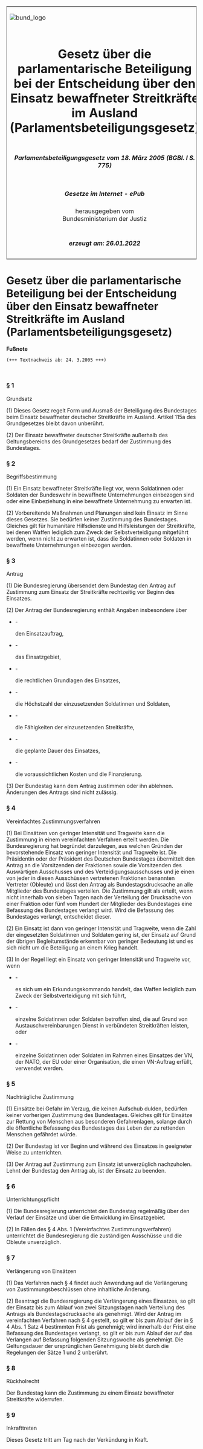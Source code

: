 <span id="DECKBLATT.html"></span>

<table border="0" frame="border" width="100%">

<tr valign="top">

<td align="left">

![bund\_logo](BfJ_2021_Web_de_de.gif)

</td>

<td align="right">

 

</td>

</tr>

<tr align="center" valign="middle">

<td colspan="2">

# Gesetz über die parlamentarische Beteiligung bei der Entscheidung über den Einsatz bewaffneter Streitkräfte im Ausland (Parlamentsbeteiligungsgesetz)

</td>

</tr>

<tr align="center" valign="middle">

<td colspan="2">

##### Parlamentsbeteiligungsgesetz vom 18. März 2005 (BGBl. I S. 775)

</td>

</tr>

<tr align="center" valign="middle">

<td colspan="2">

  
  

##### Gesetze im Internet - ePub  
  
herausgegeben vom  
Bundesministerium der Justiz

</td>

</tr>

<tr align="center" valign="bottom">

<td colspan="2">

  
  

##### erzeugt am: 26.01.2022

</td>

</tr>

</table>

<span id="BJNR077500005.html"></span>

# Gesetz über die parlamentarische Beteiligung bei der Entscheidung über den Einsatz bewaffneter Streitkräfte im Ausland (Parlamentsbeteiligungsgesetz)

<div>

  
**Fußnote**

<div class="jnhtml">

<div>

<div class="jurAbsatz">

  

``` 
(+++ Textnachweis ab: 24. 3.2005 +++)

 
```

</div>

</div>

</div>

</div>

<span id="BJNR077500005BJNE000100000.html"></span>

### § 1  
Grundsatz

<div>

<div class="jnhtml">

<div>

<div class="jurAbsatz">

(1) Dieses Gesetz regelt Form und Ausmaß der Beteiligung des Bundestages
beim Einsatz bewaffneter deutscher Streitkräfte im Ausland. Artikel 115a
des Grundgesetzes bleibt davon unberührt.

</div>

<div class="jurAbsatz">

(2) Der Einsatz bewaffneter deutscher Streitkräfte außerhalb des
Geltungsbereichs des Grundgesetzes bedarf der Zustimmung des
Bundestages.

</div>

</div>

</div>

</div>

<span id="BJNR077500005BJNE000200000.html"></span>

### § 2  
Begriffsbestimmung

<div>

<div class="jnhtml">

<div>

<div class="jurAbsatz">

(1) Ein Einsatz bewaffneter Streitkräfte liegt vor, wenn Soldatinnen
oder Soldaten der Bundeswehr in bewaffnete Unternehmungen einbezogen
sind oder eine Einbeziehung in eine bewaffnete Unternehmung zu erwarten
ist.

</div>

<div class="jurAbsatz">

(2) Vorbereitende Maßnahmen und Planungen sind kein Einsatz im Sinne
dieses Gesetzes. Sie bedürfen keiner Zustimmung des Bundestages.
Gleiches gilt für humanitäre Hilfsdienste und Hilfsleistungen der
Streitkräfte, bei denen Waffen lediglich zum Zweck der
Selbstverteidigung mitgeführt werden, wenn nicht zu erwarten ist, dass
die Soldatinnen oder Soldaten in bewaffnete Unternehmungen einbezogen
werden.

</div>

</div>

</div>

</div>

<span id="BJNR077500005BJNE000300000.html"></span>

### § 3  
Antrag

<div>

<div class="jnhtml">

<div>

<div class="jurAbsatz">

(1) Die Bundesregierung übersendet dem Bundestag den Antrag auf
Zustimmung zum Einsatz der Streitkräfte rechtzeitig vor Beginn des
Einsatzes.

</div>

<div class="jurAbsatz">

(2) Der Antrag der Bundesregierung enthält Angaben insbesondere über

  - \-
    
    <div style="">
    
    den Einsatzauftrag,
    
    </div>

  - \-
    
    <div style="">
    
    das Einsatzgebiet,
    
    </div>

  - \-
    
    <div style="">
    
    die rechtlichen Grundlagen des Einsatzes,
    
    </div>

  - \-
    
    <div style="">
    
    die Höchstzahl der einzusetzenden Soldatinnen und Soldaten,
    
    </div>

  - \-
    
    <div style="">
    
    die Fähigkeiten der einzusetzenden Streitkräfte,
    
    </div>

  - \-
    
    <div style="">
    
    die geplante Dauer des Einsatzes,
    
    </div>

  - \-
    
    <div style="">
    
    die voraussichtlichen Kosten und die Finanzierung.
    
    </div>

</div>

<div class="jurAbsatz">

(3) Der Bundestag kann dem Antrag zustimmen oder ihn ablehnen.
Änderungen des Antrags sind nicht zulässig.

</div>

</div>

</div>

</div>

<span id="BJNR077500005BJNE000400000.html"></span>

### § 4  
Vereinfachtes Zustimmungsverfahren

<div>

<div class="jnhtml">

<div>

<div class="jurAbsatz">

(1) Bei Einsätzen von geringer Intensität und Tragweite kann die
Zustimmung in einem vereinfachten Verfahren erteilt werden. Die
Bundesregierung hat begründet darzulegen, aus welchen Gründen der
bevorstehende Einsatz von geringer Intensität und Tragweite ist. Die
Präsidentin oder der Präsident des Deutschen Bundestages übermittelt
den Antrag an die Vorsitzenden der Fraktionen sowie die Vorsitzenden des
Auswärtigen Ausschusses und des Verteidigungsausschusses und je einen
von jeder in diesen Ausschüssen vertretenen Fraktionen benannten
Vertreter (Obleute) und lässt den Antrag als Bundestagsdrucksache an
alle Mitglieder des Bundestages verteilen. Die Zustimmung gilt als
erteilt, wenn nicht innerhalb von sieben Tagen nach der Verteilung der
Drucksache von einer Fraktion oder fünf vom Hundert der Mitglieder des
Bundestages eine Befassung des Bundestages verlangt wird. Wird die
Befassung des Bundestages verlangt, entscheidet dieser.

</div>

<div class="jurAbsatz">

(2) Ein Einsatz ist dann von geringer Intensität und Tragweite, wenn die
Zahl der eingesetzten Soldatinnen und Soldaten gering ist, der Einsatz
auf Grund der übrigen Begleitumstände erkennbar von geringer Bedeutung
ist und es sich nicht um die Beteiligung an einem Krieg handelt.

</div>

<div class="jurAbsatz">

(3) In der Regel liegt ein Einsatz von geringer Intensität und Tragweite
vor, wenn

  - \-
    
    <div style="">
    
    es sich um ein Erkundungskommando handelt, das Waffen lediglich zum
    Zweck der Selbstverteidigung mit sich führt,
    
    </div>

  - \-
    
    <div style="">
    
    einzelne Soldatinnen oder Soldaten betroffen sind, die auf Grund von
    Austauschvereinbarungen Dienst in verbündeten Streitkräften leisten,
    oder
    
    </div>

  - \-
    
    <div style="">
    
    einzelne Soldatinnen oder Soldaten im Rahmen eines Einsatzes der VN,
    der NATO, der EU oder einer Organisation, die einen VN-Auftrag
    erfüllt, verwendet werden.
    
    </div>

</div>

</div>

</div>

</div>

<span id="BJNR077500005BJNE000500000.html"></span>

### § 5  
Nachträgliche Zustimmung

<div>

<div class="jnhtml">

<div>

<div class="jurAbsatz">

(1) Einsätze bei Gefahr im Verzug, die keinen Aufschub dulden, bedürfen
keiner vorherigen Zustimmung des Bundestages. Gleiches gilt für Einsätze
zur Rettung von Menschen aus besonderen Gefahrenlagen, solange durch die
öffentliche Befassung des Bundestages das Leben der zu rettenden
Menschen gefährdet würde.

</div>

<div class="jurAbsatz">

(2) Der Bundestag ist vor Beginn und während des Einsatzes in geeigneter
Weise zu unterrichten.

</div>

<div class="jurAbsatz">

(3) Der Antrag auf Zustimmung zum Einsatz ist unverzüglich nachzuholen.
Lehnt der Bundestag den Antrag ab, ist der Einsatz zu beenden.

</div>

</div>

</div>

</div>

<span id="BJNR077500005BJNE000600000.html"></span>

### § 6  
Unterrichtungspflicht

<div>

<div class="jnhtml">

<div>

<div class="jurAbsatz">

(1) Die Bundesregierung unterrichtet den Bundestag regelmäßig über den
Verlauf der Einsätze und über die Entwicklung im Einsatzgebiet.

</div>

<div class="jurAbsatz">

(2) In Fällen des § 4 Abs. 1 (Vereinfachtes Zustimmungsverfahren)
unterrichtet die Bundesregierung die zuständigen Ausschüsse und die
Obleute unverzüglich.

</div>

</div>

</div>

</div>

<span id="BJNR077500005BJNE000700000.html"></span>

### § 7  
Verlängerung von Einsätzen

<div>

<div class="jnhtml">

<div>

<div class="jurAbsatz">

(1) Das Verfahren nach § 4 findet auch Anwendung auf die Verlängerung
von Zustimmungsbeschlüssen ohne inhaltliche Änderung.

</div>

<div class="jurAbsatz">

(2) Beantragt die Bundesregierung die Verlängerung eines Einsatzes, so
gilt der Einsatz bis zum Ablauf von zwei Sitzungstagen nach Verteilung
des Antrags als Bundestagsdrucksache als genehmigt. Wird der Antrag im
vereinfachten Verfahren nach § 4 gestellt, so gilt er bis zum Ablauf der
in § 4 Abs. 1 Satz 4 bestimmten Frist als genehmigt; wird innerhalb der
Frist eine Befassung des Bundestages verlangt, so gilt er bis zum Ablauf
der auf das Verlangen auf Befassung folgenden Sitzungswoche als
genehmigt. Die Geltungsdauer der ursprünglichen Genehmigung bleibt durch
die Regelungen der Sätze 1 und 2 unberührt.

</div>

</div>

</div>

</div>

<span id="BJNR077500005BJNE000800000.html"></span>

### § 8  
Rückholrecht

<div>

<div class="jnhtml">

<div>

<div class="jurAbsatz">

Der Bundestag kann die Zustimmung zu einem Einsatz bewaffneter
Streitkräfte widerrufen.

</div>

</div>

</div>

</div>

<span id="BJNR077500005BJNE000900000.html"></span>

### § 9  
Inkrafttreten

<div>

<div class="jnhtml">

<div>

<div class="jurAbsatz">

Dieses Gesetz tritt am Tag nach der Verkündung in Kraft.

</div>

</div>

</div>

</div>
